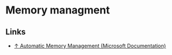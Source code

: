 # Memory managment

## Links

* [↑ Automatic Memory Management (Microsoft Documentation)](https://docs.microsoft.com/en-us/dotnet/standard/automatic-memory-management)
